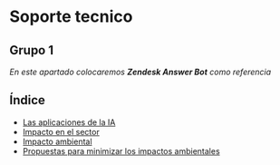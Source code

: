 # Soporte tecnico

## Grupo 1

_En este apartado colocaremos **Zendesk Answer Bot** como referencia_


## Índice
- [Las aplicaciones de la IA](#las-aplicaciones-de-la-ia)
- [Impacto en el sector](#impacto-en-el-sector)
- [Impacto ambiental](#impacto-ambiental)
- [Propuestas para minimizar los impactos ambientales](#propuestas-para-minimizar-los-impactos-ambientales)
